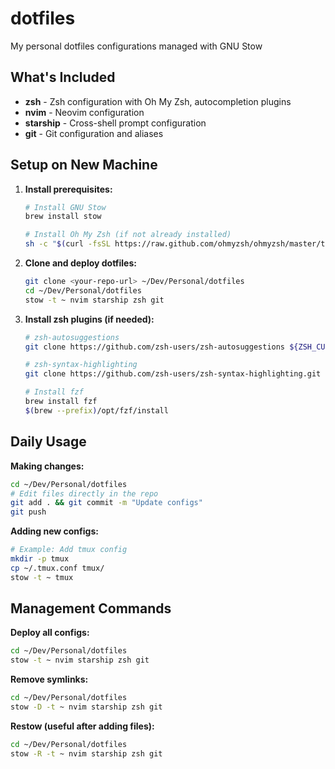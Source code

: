 # dotfiles
My personal dotfiles configurations managed with GNU Stow

## What's Included

- **zsh** - Zsh configuration with Oh My Zsh, autocompletion plugins
- **nvim** - Neovim configuration  
- **starship** - Cross-shell prompt configuration
- **git** - Git configuration and aliases

## Setup on New Machine

1. **Install prerequisites:**
   ```bash
   # Install GNU Stow
   brew install stow
   
   # Install Oh My Zsh (if not already installed)
   sh -c "$(curl -fsSL https://raw.github.com/ohmyzsh/ohmyzsh/master/tools/install.sh)"
   ```

2. **Clone and deploy dotfiles:**
   ```bash
   git clone <your-repo-url> ~/Dev/Personal/dotfiles
   cd ~/Dev/Personal/dotfiles
   stow -t ~ nvim starship zsh git
   ```

3. **Install zsh plugins (if needed):**
   ```bash
   # zsh-autosuggestions
   git clone https://github.com/zsh-users/zsh-autosuggestions ${ZSH_CUSTOM:-~/.oh-my-zsh/custom}/plugins/zsh-autosuggestions
   
   # zsh-syntax-highlighting  
   git clone https://github.com/zsh-users/zsh-syntax-highlighting.git ${ZSH_CUSTOM:-~/.oh-my-zsh/custom}/plugins/zsh-syntax-highlighting
   
   # Install fzf
   brew install fzf
   $(brew --prefix)/opt/fzf/install
   ```

## Daily Usage

**Making changes:**
```bash
cd ~/Dev/Personal/dotfiles
# Edit files directly in the repo
git add . && git commit -m "Update configs"
git push
```

**Adding new configs:**
```bash
# Example: Add tmux config
mkdir -p tmux
cp ~/.tmux.conf tmux/
stow -t ~ tmux
```

## Management Commands

**Deploy all configs:**
```bash
cd ~/Dev/Personal/dotfiles  
stow -t ~ nvim starship zsh git
```

**Remove symlinks:**
```bash
cd ~/Dev/Personal/dotfiles
stow -D -t ~ nvim starship zsh git
```

**Restow (useful after adding files):**
```bash
cd ~/Dev/Personal/dotfiles
stow -R -t ~ nvim starship zsh git
```

